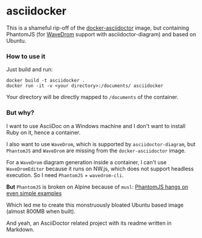 # asciidocker

This is a shameful rip-off of the [docker-asciidoctor](https://hub.docker.com/r/asciidoctor/docker-asciidoctor/)
image, but containing PhantomJS (for [WaveDrom](http://wavedrom.com/) support with asciidoctor-diagram)
and based on Ubuntu.

### How to use it

Just build and run:

```
docker build -t asciidocker .
docker run -it -v <your directory>:/documents/ asciidocker
```

Your directory will be directly mapped to `/documents` of the container.

### But why?

I want to use AsciiDoc on a Windows machine and I don't want
to install Ruby on it, hence a container.

I also want to use `WaveDrom`, which is supported by `asciidoctor-diagram`, but
`PhantomJS` and `WaveDrom` are missing from the `docker-asciidoctor` image.

For a `WaveDrom` diagram generation inside a container, I can't use `WaveDromEditor`
because it runs on NW.js, which does not support headless execution. So I need
`PhantomJS` + `wavedrom-cli`.

**But** `PhantomJS` is broken on Alpine because of `musl`: [PhantomJS hangs on even simple examples](https://github.com/ariya/phantomjs/issues/14186)

Which led me to create this monstruously bloated Ubuntu based image (almost 800MB when built).

And yeah, an AsciiDoctor related project with its readme written in Markdown.
